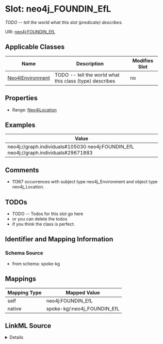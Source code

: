 

# Slot: neo4j_FOUNDIN_EfL


_TODO -- tell the world what this slot (predicate) describes._





URI: [neo4j:FOUNDIN_EfL](neo4j://graph.schema#FOUNDIN_EfL)



<!-- no inheritance hierarchy -->





## Applicable Classes

| Name | Description | Modifies Slot |
| --- | --- | --- |
| [Neo4jEnvironment](../classes/Neo4jEnvironment.md) | TODO -- tell the world what this class (type) describes |  no  |







## Properties

* Range: [Neo4jLocation](../classes/Neo4jLocation.md)






## Examples

| Value |
| --- |
| neo4j://graph.individuals#105030 neo4j:FOUNDIN_EfL neo4j://graph.individuals#29671883 |

## Comments

* 11367 occurrences with subject type neo4j_Environment and object type neo4j_Location.

## TODOs

* TODO -- Todos for this slot go here
* or you can delete the todos
* if you think the class is perfect.

## Identifier and Mapping Information







### Schema Source


* from schema: spoke-kg




## Mappings

| Mapping Type | Mapped Value |
| ---  | ---  |
| self | neo4j:FOUNDIN_EfL |
| native | spoke-kg/:neo4j_FOUNDIN_EfL |




## LinkML Source

<details>
```yaml
name: neo4j_FOUNDIN_EfL
description: TODO -- tell the world what this slot (predicate) describes.
todos:
- TODO -- Todos for this slot go here
- or you can delete the todos
- if you think the class is perfect.
comments:
- 11367 occurrences with subject type neo4j_Environment and object type neo4j_Location.
examples:
- value: neo4j://graph.individuals#105030 neo4j:FOUNDIN_EfL neo4j://graph.individuals#29671883
from_schema: spoke-kg
rank: 1000
slot_uri: neo4j:FOUNDIN_EfL
alias: neo4j_FOUNDIN_EfL
domain_of:
- neo4j_Environment
range: neo4j_Location

```
</details>